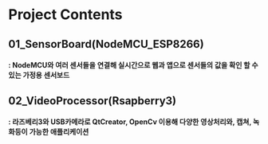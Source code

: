 # Project Contents

## 01_SensorBoard(NodeMCU_ESP8266)
#### : NodeMCU와 여러 센서들을 연결해 실시간으로 웹과 앱으로 센서들의 값을 확인 할 수 있는 가정용 센서보드

## 02_VideoProcessor(Rsapberry3)
#### : 라즈베리3와 USB카메라로 QtCreator, OpenCv 이용해 다양한 영상처리와, 캡쳐, 녹화등이 가능한 애플리케이션